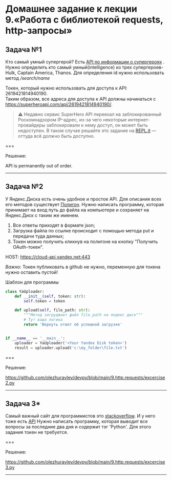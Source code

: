 # Домашнее задание к лекции 9.«Работа с библиотекой requests, http-запросы»

## Задача №1

Кто самый умный супергерой? Есть [API по информации о супергероях](https://superheroapi.com/?ref=apilist.fun#appearance)
. Нужно определить кто самый умный(intelligence) из трех супергероев- Hulk, Captain America, Thanos. Для определения id
нужно использовать метод _/search/name_

Токен, который нужно использовать для доступа к API: 2619421814940190.  
Таким образом, все адреса для доступа к API должны начинаться с https://superheroapi.com/api/2619421814940190/.

> :warning: Недавно сервис SuperHero API переехал на заблокированный Роскомнадзором IP-адрес, из-за чего некоторые интернет-провайдеры заблокировали к нему доступ, он может быть недоступен. В таком случае решайте это задание на [REPL.it](https://repl.it/) — оттуда всё должно быть доступно.

===

Решение:

API is permanently out of order.

---

## Задача №2

У Яндекс.Диска есть очень удобное и простое API. Для описания всех его методов
существует [Полигон](https://yandex.ru/dev/disk/poligon/). Нужно написать программу, которая принимает на вход путь до
файла на компьютере и сохраняет на Яндекс.Диск с таким же именем.

1. Все ответы приходят в формате json;
2. Загрузка файла по ссылке происходит с помощью метода put и передачи туда данных;
3. Токен можно получить кликнув на полигоне на кнопку "Получить OAuth-токен".

HOST: https://cloud-api.yandex.net:443

*Важно:* Токен публиковать в github не нужно, переменную для токена нужно оставить пустой!

Шаблон для программы

```python
class YaUploader:
    def __init__(self, token: str):
        self.token = token

    def upload(self, file_path: str):
        """Метод загруджает файл file_path на яндекс диск"""
        # Тут ваша логика
        return 'Вернуть ответ об успешной загрузке'


if __name__ == '__main__':
    uploader = YaUploader('<Your Yandex Disk token>')
    result = uploader.upload('c:\my_folder\file.txt')
```

===

Решение:

https://github.com/olezhuravlev/devpy/blob/main/9.http.requests/excercise2.py

---

## Задача 3*

Самый важный сайт для программистов это [stackoverflow](https://stackoverflow.com/). И у него тоже
есть [API](https://api.stackexchange.com/docs)
Нужно написать программу, которая выводит все вопросы за последние два дня и содержит тэг 'Python'. Для этого задания
токен не требуется.

===

Решение:

https://github.com/olezhuravlev/devpy/blob/main/9.http.requests/excercise3.py

---
